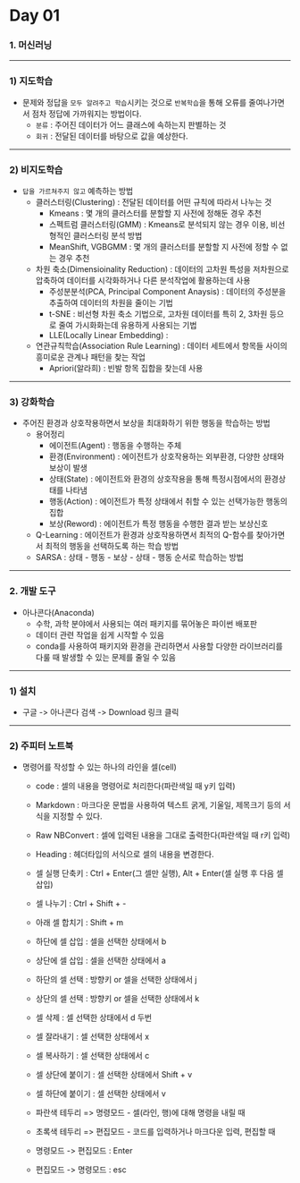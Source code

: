 # Day 01  

### 1. 머신러닝  

------------------------------------

### 1) 지도학습
* 문제와 정답을 `모두 알려주고 학습`시키는 것으로 `반복학습`을 통해 오류를 줄여나가면서 점차 정답에 가까워지는 방법이다.  
  * `분류` : 주어진 데이터가 어느 클래스에 속하는지 판별하는 것  
  * `회귀` : 전달된 데이터를 바탕으로 값을 예상한다.  

------------------------------------

### 2) 비지도학습  
* `답을 가르쳐주지 않고` 예측하는 방법  
  * 클러스터링(Clustering) : 전달된 데이터를 어떤 규칙에 따라서 나누는 것  
    * Kmeans : 몇 개의 클러스터를 분할할 지 사전에 정해둔 경우 추천  
    * 스펙트럼 클러스터링(GMM) : Kmeans로 분석되지 않는 경우 이용, 비선형적인 클러스터링 분석 방법  
    * MeanShift, VGBGMM : 몇 개의 클러스터를 분할할 지 사전에 정할 수 없는 경우 추천  
  * 차원 축소(Dimensioinality Reduction) : 데이터의 고차원 특성을 저차원으로 압축하여 데이터를 시각화하거나 다른 분석작업에 활용하는데 사용  
    * 주성분분석(PCA, Principal Component Anaysis) : 데이터의 주성분을 추출하여 데이터의 차원을 줄이는 기법  
    * t-SNE : 비선형 차원 축소 기법으로, 고차원 데이터를 특히 2, 3차원 등으로 줄여 가시화화는데 유용하게 사용되는 기법  
    * LLE(Locally Linear Embedding) :  
  * 연관규칙학습(Association Rule Learning) : 데이터 세트에서 항목들 사이의 흥미로운 관계나 패턴을 찾는 작업  
    * Apriori(알라희) : 빈발 항목 집합을 찾는데 사용  

--------------------------------------

### 3) 강화학습  
* 주어진 환경과 상호작용하면서 보상을 최대화하기 위한 행동을 학습하는 방법  
  * 용어정리  
    * 에이전트(Agent) : 행동을 수행하는 주체  
    * 환경(Environment) : 에이전트가 상호작용하는 외부환경, 다양한 상태와 보상이 발생  
    * 상태(State) : 에이전트와 환경의 상호작용을 통해 특정시점에서의 환경상태를 나타냄  
    * 행동(Action) : 에이전트가 특정 상태에서 취할 수 있는 선택가능한 행동의 집합  
    * 보상(Reword) : 에이전트가 특정 행동을 수행한 결과 받는 보상신호  
  * Q-Learning : 에이전트가 환경과 상호작용하면서 최적의 Q-함수를 찾아가면서 최적의 행동을 선택하도록 하는 학습 방법  
  * SARSA : 상태 - 행동 - 보상 - 상태 - 행동 순서로 학습하는 방법  

-----------------------------------------------------

### 2. 개발 도구  
* 아나콘다(Anaconda)  
  * 수학, 과학 분야에서 사용되는 여러 패키지를 묶어놓은 파이썬 배포판  
  * 데이터 관련 작업을 쉽게 시작할 수 있음  
  * conda를 사용하여 패키지와 환경을 관리하면서 사용할 다양한 라이브러리를 다룰 때 발생할 수 있는 문제를 줄일 수 있음  
------------------------------------------

### 1) 설치
* 구글 -> 아나콘다 검색 -> Download 링크 클릭  
---------------------------------------
### 2) 주피터 노트북
* 명령어를 작성할 수 있는 하나의 라인을 셀(cell)  
  * code : 셀의 내용을 명령어로 처리한다(파란색일 때 y키 입력)  
  * Markdown : 마크다운 문법을 사용하여 텍스트 굵게, 기울일, 제목크기 등의 서식을 지정할 수 있다.  
  * Raw NBConvert : 셀에 입력된 내용을 그대로 출력한다(파란색일 때 r키 입력)  
  * Heading : 헤더타입의 서식으로 셀의 내용을 변경한다.  
  * 셀 실행 단축키 : Ctrl + Enter(그 셀만 실행), Alt + Enter(셀 실행 후 다음 셀 삽입)	 
  * 셀 나누기 : Ctrl + Shift + -  
  * 아래 셀 합치기 : Shift + m  
  * 하단에 셀 삽입 : 셀을 선택한 상태에서 b  
  * 상단에 셀 삽입 : 셀을 선택한 상태에서 a  
  *	하단의 셀 선택 : 방향키 or 셀을 선택한 상태에서 j  
  *	상단의 셀 선택 : 방향키 or 셀을 선택한 상태에서 k  
  * 셀 삭제 			: 셀 선택한 상태에서 d 두번  
  * 셀 잘라내기 		: 셀 선택한 상태에서 x  
  * 셀 복사하기 		: 셀 선택한 상태에서 c  
  * 셀 상단에 붙이기		: 셀 선택한 상태에서 Shift + v  
  * 셀 하단에 붙이기 		: 셀 선택한 상태에서 v  

  * 파란색 테두리 => 명령모드  - 셀(라인, 행)에 대해 명령을 내릴 때  
  * 초록색 테두리 =>  편집모드 - 코드를 입력하거나 마크다운 입력, 편집할 때  
		
  * 명령모드 -> 편집모드 : Enter  
  * 편집모드 -> 명령모드 : esc  











